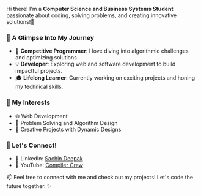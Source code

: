 Hi there! I'm a **Computer Science and Business Systems Student** passionate about coding, solving problems, and creating innovative solutions!🚀  

### 🌟 A Glimpse Into My Journey
- 🔧 **Competitive Programmer**: I love diving into algorithmic challenges and optimizing solutions.  
- 💡 **Developer**: Exploring web and software development to build impactful projects.  
- 🎓 **Lifelong Learner**: Currently working on exciting projects and honing my technical skills.   

### 💼 My Interests
- 🌐 Web Development
- 🧠 Problem Solving and Algorithm Design  
- 🎨 Creative Projects with Dynamic Designs

### 🔗 Let's Connect!
- 🔗 LinkedIn: [Sachin Deepak](https://www.linkedin.com/in/sachindeepak)  
- 🎥 YouTube: [Compiler Crew](https://www.youtube.com/@thecompilercrew)  

📫 Feel free to connect with me and check out my projects! Let's code the future together. ✨
